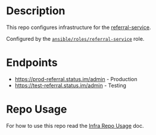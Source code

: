 # Description

This repo configures infrastructure for the [referral-service](https://github.com/status-im/referral-service).

Configured by the [`ansible/roles/referral-service`](ansible/roles/referral-service) role.

# Endpoints

* https://prod-referral.status.im/admin - Production
* https://test-referral.status.im/admin - Testing

# Repo Usage

For how to use this repo read the [Infra Repo Usage](https://github.com/status-im/infra-docs/blob/master/articles/infra_repo_usage.md) doc.
